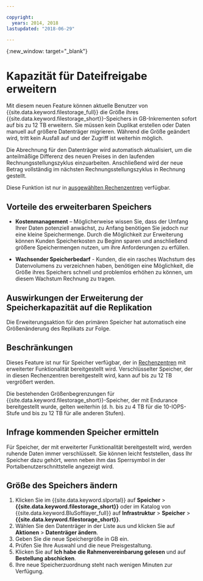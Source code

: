 ```yaml
---

copyright:
  years: 2014, 2018
lastupdated: "2018-06-29"

---
```

{:new_window: target="_blank"}

# Kapazität für Dateifreigabe erweitern

Mit diesem neuen Feature können aktuelle Benutzer von {{site.data.keyword.filestorage_full}} die Größe ihres {{site.data.keyword.filestorage_short}}-Speichers in GB-Inkrementen sofort auf bis zu 12 TB erweitern. Sie müssen kein Duplikat erstellen oder Daten manuell auf größere Datenträger migrieren. Während die Größe geändert wird, tritt kein Ausfall auf und der Zugriff ist weiterhin möglich. 

Die Abrechnung für den Datenträger wird automatisch aktualisiert, um die anteilmäßige Differenz des neuen Preises in den laufenden Rechnungsstellungszyklus einzuarbeiten. Anschließend wird der neue Betrag vollständig im nächsten Rechnungsstellungszyklus in Rechnung gestellt.

Diese Funktion ist nur in [ausgewählten Rechenzentren](new-ibm-block-and-file-storage-location-and-features.html) verfügbar. 

## Vorteile des erweiterbaren Speichers

- **Kostenmanagement** – Möglicherweise wissen Sie, dass der Umfang Ihrer Daten potenziell anwächst, zu Anfang benötigen Sie jedoch nur eine kleine Speichermenge. Durch die Möglichkeit zur Erweiterung können Kunden Speicherkosten zu Beginn sparen und anschließend größere Speichermengen nutzen, um ihre Anforderungen zu erfüllen.  

- **Wachsender Speicherbedarf** - Kunden, die ein rasches Wachstum des Datenvolumens zu verzeichnen haben, benötigen eine Möglichkeit, die Größe ihres Speichers schnell und problemlos erhöhen zu können, um diesem Wachstum Rechnung zu tragen.

## Auswirkungen der Erweiterung der Speicherkapazität auf die Replikation

Die Erweiterungsaktion für den primären Speicher hat automatisch eine Größenänderung des Replikats zur Folge.

## Beschränkungen

Dieses Feature ist nur für Speicher verfügbar, der in [Rechenzentren](new-ibm-block-and-file-storage-location-and-features.html) mit erweiterter Funktionalität bereitgestellt wird. Verschlüsselter Speicher, der in diesen Rechenzentren bereitgestellt wird, kann auf bis zu 12 TB vergrößert werden. 

Die bestehenden Größenbegrenzungen für {{site.data.keyword.filestorage_short}}-Speicher, der mit Endurance bereitgestellt wurde, gelten weiterhin (d. h. bis zu 4 TB für die 10-IOPS-Stufe und bis zu 12 TB für alle anderen Stufen).

## Infrage kommenden Speicher ermitteln

Für Speicher, der mit erweiterter Funktionalität bereitgestellt wird, werden ruhende Daten immer verschlüsselt. Sie können leicht feststellen, dass Ihr Speicher dazu gehört, wenn neben ihm das Sperrsymbol in der Portalbenutzerschnittstelle angezeigt wird. 

## Größe des Speichers ändern

1. Klicken Sie im {{site.data.keyword.slportal}} auf **Speicher** > **{{site.data.keyword.filestorage_short}}** oder im Katalog von {{site.data.keyword.BluSoftlayer_full}} auf **Infrastruktur** > **Speicher** > **{{site.data.keyword.filestorage_short}}**.
2. Wählen Sie den Datenträger in der Liste aus und klicken Sie auf **Aktionen** > **Datenträger ändern**.
3. Geben Sie die neue Speichergröße in GB ein.
4. Prüfen Sie Ihre Auswahl und die neue Preisgestaltung.
5. Klicken Sie auf **Ich habe die Rahmenvereinbarung gelesen** und auf **Bestellung abschicken**.
6. Ihre neue Speicherzuordnung steht nach wenigen Minuten zur Verfügung.
